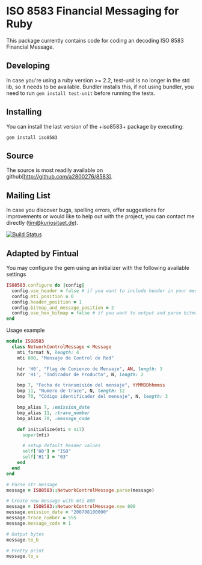 # ISO 8583 Financial Messaging for Ruby

This package currently contains code for coding an decoding ISO 8583
Financial Message.

## Developing

In case you're using a ruby version >= 2.2, test-unit is no longer in
the std lib, so it needs to be available. Bundler installs this, if not
using bundler, you need to run `gem install test-unit` before running
the tests.

## Installing

You can install the last version of the +iso8583+ package by executing:

	gem install iso8583 

## Source

The source is most readily available on github[http://github.com/a2800276/8583].

## Mailing List

In case you discover bugs, spelling errors, offer suggestions for
improvements or would like to help out with the project, you can contact
me directly (tim@kuriositaet.de).

[![Build Status](https://travis-ci.org/a2800276/8583.svg?branch=master)](https://travis-ci.org/a2800276/8583)

## Adapted by Fintual

You may configure the gem using an initializer with the following available settings
```ruby
ISO8583.configure do |config|
  config.use_header = false # if you want to include header in your message
  config.mti_position = 0
  config.header_position = 1
  config.bitmap_and_message_position = 2
  config.use_hex_bitmap = false # if you want to output and parse bitmap as hex
end
```

Usage example
```ruby
module ISO8583
  class NetworkControlMessage < Message
    mti_format N, length: 4
    mti 800, "Mensaje de Control de Red"

    hdr 'H0', "Flag de Comienzo de Mensaje", AN, length: 3
    hdr 'H1', "Indicador de Producto", N, length: 2

    bmp 7, "Fecha de transmisión del mensaje", YYMMDDhhmmss
    bmp 11, "Numero de trace", N, length: 12
    bmp 70, "Código identificador del mensaje", N, length: 3

    bmp_alias 7, :emission_date
    bmp_alias 11, :trace_number
    bmp_alias 70, :message_code

    def initialize(mti = nil)
      super(mti)

      # setup default header values
      self['H0'] = "ISO"
      self['H1'] = "03"
    end
  end
end

# Parse str message
message = ISO8583::NetworkControlMessage.parse(message)

# Create new message with mti 800
message = ISO8583::NetworkControlMessage.new 800
message.emission_date = "200708100000"
message.trace_number = 555
message.message_code = 1

# Output bytes
message.to_b

# Pretty print
message.to_s
```
